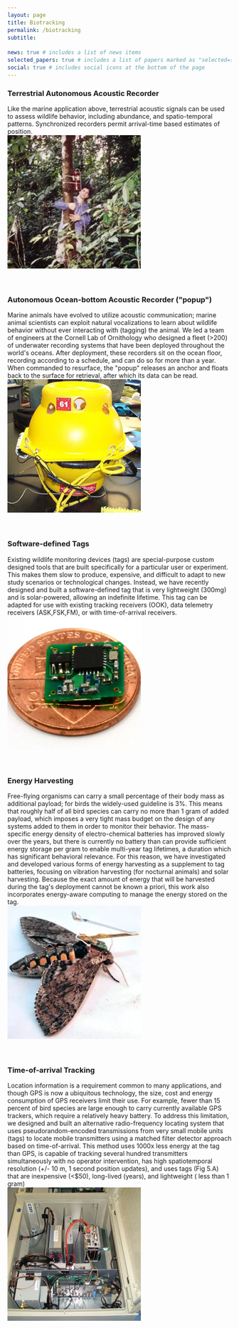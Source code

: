 ```yaml
---
layout: page
title: Biotracking
permalink: /biotracking
subtitle: 

news: true # includes a list of news items
selected_papers: true # includes a list of papers marked as "selected={true}"
social: true # includes social icons at the bottom of the page
---
```


<div class="row">
    <div class="col-md-8">
    <h3>Terrestrial Autonomous Acoustic Recorder</h3>
        Like the marine application above, terrestrial acoustic signals can be used to assess wildlife behavior, including abundance, and spatio-temporal patterns. Synchronized recorders permit arrival-time based estimates of position. 
    </div>
    <div class="col-md-4">
        <img src="/assets/img/biotracking/b1.jpg" alt="Image Description" style="width: 300px; height: 300px; object-fit: contain;">
    </div>
</div>
<br/><br/>

<div class="row">
    <div class="col-md-8">
    <h3>Autonomous Ocean-bottom Acoustic Recorder ("popup")</h3>
        Marine animals have evolved to utilize acoustic communication; marine animal scientists can exploit natural vocalizations to learn about wildlife behavior without ever interacting with (tagging) the animal. We led a team of engineers at the Cornell Lab of Ornithology who designed a fleet (>200) of underwater recording systems that have been deployed throughout the world's oceans. After deployment, these recorders sit on the ocean floor, recording according to a schedule, and can do so for more than a year. When commanded to resurface, the "popup" releases an anchor and floats back to the surface for retrieval, after which its data can be read.
    </div>
    <div class="col-md-4">
        <img src="/assets/img/biotracking/b2.jpg" alt="Image Description" style="width: 300px; height: 300px; object-fit: contain;">
    </div>
</div>
<br/><br/>

<div class="row">
    <div class="col-md-8">
    <h3>Software-defined Tags</h3>
        Existing wildlife monitoring devices (tags) are special-purpose custom designed tools that are built specifically for a particular user or experiment. This makes them slow to produce, expensive, and difficult to adapt to new study scenarios or technological changes. Instead, we have recently designed and built a software-defined tag that is very lightweight (300mg) and is solar-powered, allowing an indefinite lifetime. This tag can be adapted for use with existing tracking receivers (OOK), data telemetry receivers (ASK,FSK,FM), or with time-of-arrival receivers.
    </div>
    <div class="col-md-4">
        <img src="/assets/img/biotracking/b3.jpg" alt="Image Description" style="width: 300px; height: 300px; object-fit: contain;">
    </div>
</div>
<br/><br/>


<div class="row">
    <div class="col-md-8">
    <h3>Energy Harvesting</h3>
        Free-flying organisms can carry a small percentage of their body mass as additional payload; for birds the widely-used guideline is 3%. This means that roughly half of all bird species can carry no more than 1 gram of added payload, which imposes a very tight mass budget on the design of any systems added to them in order to monitor their behavior. The mass-specific energy density of electro-chemical batteries has improved slowly over the years, but there is currently no battery than can provide sufficient energy storage per gram to enable multi-year tag lifetimes, a duration which has significant behavioral relevance. For this reason, we have investigated and developed various forms of energy harvesting as a supplement to tag batteries, focusing on vibration harvesting (for nocturnal animals) and solar harvesting. Because the exact amount of energy that will be harvested during the tag's deployment cannot be known a priori, this work also incorporates energy-aware computing to manage the energy stored on the tag.
    </div>
    <div class="col-md-4">
        <img src="/assets/img/biotracking/b4.jpg" alt="Image Description" style="width: 300px; height: 300px; object-fit: contain;">
    </div>
</div>
<br/><br/>


<div class="row">
    <div class="col-md-8">
    <h3>Time-of-arrival Tracking
</h3>
        Location information is a requirement common to many applications, and though GPS is now a ubiquitous technology, the size, cost and energy consumption of GPS receivers limit their use. For example, fewer than 15 percent of bird species are large enough to carry currently available GPS trackers, which require a relatively heavy battery. To address this limitation, we designed and built an alternative radio-frequency locating system that uses pseudorandom-encoded transmissions from very small mobile units (tags) to locate mobile transmitters using a matched filter detector approach based on time-of-arrival. This method uses 1000x less energy at the tag than GPS, is capable of tracking several hundred transmitters simultaneously with no operator intervention, has high spatiotemporal resolution (+/- 10 m, 1 second position updates), and uses tags (Fig 5.A) that are inexpensive (<$50), long-lived (years), and lightweight ( less than 1 gram)
    </div>
    <div class="col-md-4">
        <img src="/assets/img/biotracking/b5.jpg" alt="Image Description" style="width: 300px; height: 300px; object-fit: contain;">
    </div>
</div>
<br/><br/>

